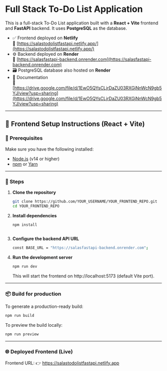 # Full Stack To-Do List Application

This is a full-stack To-Do List application built with a **React + Vite** frontend and **FastAPI** backend. It uses **PostgreSQL** as the database.

- ✅ Frontend deployed on **Netlify**  
  🔗 [https://salastodolistfastapi.netlify.app/](https://salastodolistfastapi.netlify.app/)
- ⚙️ Backend deployed on **Render**  
  🔗 [https://salasfastapi-backend.onrender.com](https://salasfastapi-backend.onrender.com)
- 🗃️ PostgreSQL database also hosted on **Render**
- 📄 Documentation<br>
  🔗 [https://drive.google.com/file/d/1EwO5QYsCLjrDaZU03RXGjNnWcN9gb5YJ/view?usp=sharing](https://drive.google.com/file/d/1EwO5QYsCLjrDaZU03RXGjNnWcN9gb5YJ/view?usp=sharing)

  
---

## 🚀 Frontend Setup Instructions (React + Vite)

### 🔧 Prerequisites
Make sure you have the following installed:
- [Node.js](https://nodejs.org/) (v14 or higher)
- [npm](https://www.npmjs.com/) or [Yarn](https://yarnpkg.com/)

---

### 📁 Steps

1. **Clone the repository**
   ```bash
   git clone https://github.com/YOUR_USERNAME/YOUR_FRONTEND_REPO.git
   cd YOUR_FRONTEND_REPO

2. **Install dependencies**
   ```bash
   npm install
  
3. **Configure the backend API URL**
   ```bash
   const BASE_URL = "https://salasfastapi-backend.onrender.com";

4. **Run the development server**
   ```bash
   npm run dev
   ```
   This will start the frontend on http://localhost:5173 (default Vite port).

---

### 📦 Build for production
  To generate a production-ready build:
  ```bash
  npm run build
  ```
  To preview the build locally:
  ```bash
  npm run preview
  ```
---

### 🌐 Deployed Frontend (Live)
Frontend URL: 👉 https://salastodolistfastapi.netlify.app


